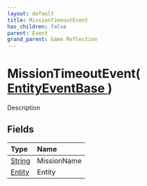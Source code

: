 ```yaml
---
layout: default
title: MissionTimeoutEvent
has_children: false
parent: Event
grand_parent: Game Reflection
---
```

# MissionTimeoutEvent( [ EntityEventBase ](/riftbreaker-wiki/docs/game-reflection/events/entity_event_base/) )
Description 

## Fields

| Type | Name |
|:----------|:--------------|
| [String](/riftbreaker-wiki/docs/game-reflection/components/string/) | MissionName |
| [Entity](/riftbreaker-wiki/docs/game-reflection/classes/entity/) | Entity |

